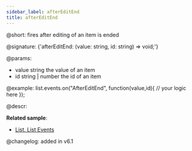 ```yaml
---
sidebar_label: afterEditEnd
title: afterEditEnd
---          
```


@short: fires after editing of an item is ended

@signature: {'afterEditEnd: (value: string, id: string) => void;'}

@params:
- value		string		the value of an item
- id		string | number		the id of an item

@example:
list.events.on("AfterEditEnd", function(value,id){
	// your logic here
});



@descr:

**Related sample**:
- [List. List Events	](https://snippet.dhtmlx.com/iwt1yd61)

@changelog: added in v6.1
